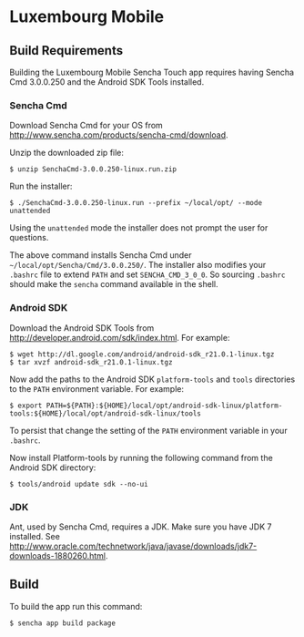 # Luxembourg Mobile

## Build Requirements

Building the Luxembourg Mobile Sencha Touch app requires having Sencha Cmd
3.0.0.250 and the Android SDK Tools installed.

### Sencha Cmd

Download Sencha Cmd for your OS from
http://www.sencha.com/products/sencha-cmd/download.

Unzip the downloaded zip file:
        
    $ unzip SenchaCmd-3.0.0.250-linux.run.zip

Run the installer:

    $ ./SenchaCmd-3.0.0.250-linux.run --prefix ~/local/opt/ --mode unattended

Using the `unattended` mode the installer does not prompt the user for
questions.

The above command installs Sencha Cmd under
`~/local/opt/Sencha/Cmd/3.0.0.250/`.  The installer also modifies your
`.bashrc` file to extend `PATH` and set `SENCHA_CMD_3_0_0`. So sourcing
`.bashrc` should make the `sencha` command available in the shell.

### Android SDK

Download the Android SDK Tools from
http://developer.android.com/sdk/index.html. For example:

    $ wget http://dl.google.com/android/android-sdk_r21.0.1-linux.tgz
    $ tar xvzf android-sdk_r21.0.1-linux.tgz

Now add the paths to the Android SDK `platform-tools` and `tools` directories
to the `PATH` environment variable. For example:

    $ export PATH=${PATH}:${HOME}/local/opt/android-sdk-linux/platform-tools:${HOME}/local/opt/android-sdk-linux/tools

To persist that change the setting of the `PATH` environment variable in your
`.bashrc`.

Now install Platform-tools by running the following command from the
Android SDK directory:

    $ tools/android update sdk --no-ui

### JDK

Ant, used by Sencha Cmd, requires a JDK. Make sure you have JDK 7 installed.
See
http://www.oracle.com/technetwork/java/javase/downloads/jdk7-downloads-1880260.html.

## Build

To build the app run this command:

    $ sencha app build package
